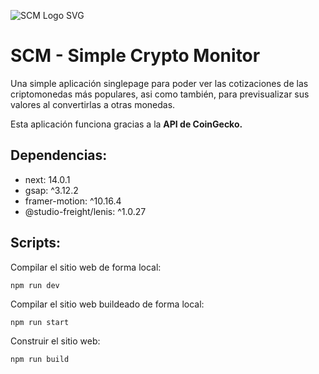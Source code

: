 ![SCM Logo SVG](https://i.imgur.com/YdxvMP4.png)

# SCM - Simple Crypto Monitor

Una simple aplicación singlepage para poder ver las cotizaciones de las criptomonedas más populares, asi como también, para previsualizar sus valores al convertirlas a otras monedas.

Esta aplicación funciona gracias a la **API de CoinGecko.**

## Dependencias:

- next: 14.0.1
- gsap: ^3.12.2
- framer-motion: ^10.16.4
- @studio-freight/lenis: ^1.0.27

## Scripts:

Compilar el sitio web de forma local:

```
npm run dev
```

Compilar el sitio web buildeado de forma local:

```
npm run start
```

Construir el sitio web:

```
npm run build
```

